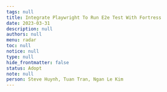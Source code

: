 ```yaml
---
tags: null
title: Integrate Playwright To Run E2e Test With Fortress
date: 2023-03-31
description: null
authors: null
menu: radar
toc: null
notice: null
type: null
hide_frontmatter: false
status: Adopt
note: null
person: Steve Huynh, Tuan Tran, Ngan Le Kim
---
```


